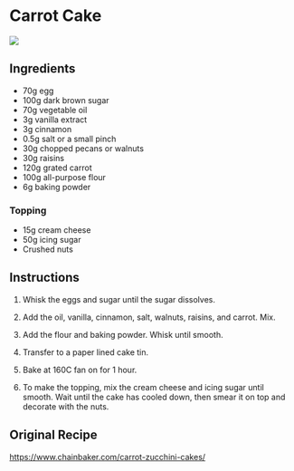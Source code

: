 # Carrot Cake
![](https://www.chainbaker.com/wp-content/uploads/2024/01/IMG_6204.jpg)

## Ingredients
- 70g egg
- 100g dark brown sugar
- 70g vegetable oil
- 3g vanilla extract
- 3g cinnamon
- 0.5g salt or a small pinch
- 30g chopped pecans or walnuts
- 30g raisins
- 120g grated carrot
- 100g all-purpose flour
- 6g baking powder

### Topping
- 15g cream cheese
- 50g icing sugar
- Crushed nuts

## Instructions
1. Whisk the eggs and sugar until the sugar dissolves.

2. Add the oil, vanilla, cinnamon, salt, walnuts, raisins, and carrot. Mix.

3. Add the flour and baking powder. Whisk until smooth.

4. Transfer to a paper lined cake tin.

5. Bake at 160C fan on for 1 hour.

6. To make the topping, mix the cream cheese and icing sugar until smooth. Wait until the cake has cooled down, then smear it on top and decorate with the nuts.

## Original Recipe
https://www.chainbaker.com/carrot-zucchini-cakes/